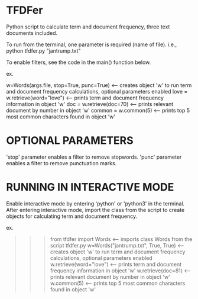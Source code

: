 # TFDFer
Python script to calculate term and document frequency, three text documents included.

To run from the terminal, one parameter is required (name of file).
i.e., python tfdfer.py "jantrump.txt"

To enable filters, see the code in the main() function below.

ex.

w=Words(args.file, stop=True, punc=True)  <-- creates object 'w' to run term and document frequency calculations, optional parameters enabled
love = w.retrieve(word="love")  <-- prints term and document frequency information in object 'w'
doc = w.retrieve(doc=70)  <-- prints relevant document by number in object 'w'
common = w.common(5)  <-- prints top 5 most common characters found in object 'w'

# OPTIONAL PARAMETERS

'stop' parameter enables a filter to remove stopwords.
'punc' parameter enables a filter to remove punctuation marks.

# RUNNING IN INTERACTIVE MODE

Enable interactive mode by entering 'python' or 'python3' in the terminal.  After entering interactive mode,
import the class from the script to create objects for calculating term and document frequency.

ex.

>>> from tfdfer import Words  <-- imports class Words from the script tfdfer.py
>>> w=Words("jantrump.txt", True, True)  <-- creates object 'w' to run term and document frequency calculations, optional parameters enabled
>>> w.retrieve(word="love")  <-- prints term and document frequency information in object 'w'
>>> w.retrieve(doc=81)  <-- prints relevant document by number in object 'w'
>>> w.common(5) <-- prints top 5 most common characters found in object 'w'
